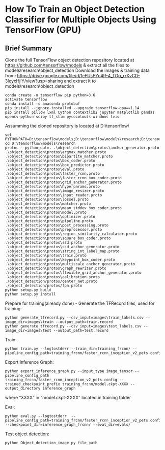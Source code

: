 # How To Train an Object Detection Classifier for Multiple Objects Using TensorFlow (GPU)

## Brief Summary
Clone the full TensorFlow object detection repository located at https://github.com/tensorflow/models & extract all the files to models\research\object_detection
Download the images & training data from: https://drive.google.com/file/d/1eFUsFYc4R-4_TOq_rrXvCD-3leyxHjIY/view?usp=sharing and extract it to models\research\object_detection
```
conda create -n tensorflow pip python=3.6
activate tensorflow
conda install -c anaconda protobuf
pip install --ignore-installed --upgrade tensorflow-gpu==1.14
pip install pillow lxml Cython contextlib2 jupyter matplotlib pandas opencv-python scipy tf_slim pycocotools-windows lvis
```

Assumming the cloned repository is located at D:\tensorflow\
```
set PYTHONPATH=D:\tensorflow\models;D:\tensorflow\models\research;D:\tensorflow\models\research\slim
cd D:\tensorflow\models\research
protoc --python_out=. .\object_detection\protos\anchor_generator.proto .\object_detection\protos\argmax_matcher.proto .\object_detection\protos\bipartite_matcher.proto .\object_detection\protos\box_coder.proto .\object_detection\protos\box_predictor.proto .\object_detection\protos\eval.proto .\object_detection\protos\faster_rcnn.proto .\object_detection\protos\faster_rcnn_box_coder.proto .\object_detection\protos\grid_anchor_generator.proto .\object_detection\protos\hyperparams.proto .\object_detection\protos\image_resizer.proto .\object_detection\protos\input_reader.proto .\object_detection\protos\losses.proto .\object_detection\protos\matcher.proto .\object_detection\protos\mean_stddev_box_coder.proto .\object_detection\protos\model.proto .\object_detection\protos\optimizer.proto .\object_detection\protos\pipeline.proto .\object_detection\protos\post_processing.proto .\object_detection\protos\preprocessor.proto .\object_detection\protos\region_similarity_calculator.proto .\object_detection\protos\square_box_coder.proto .\object_detection\protos\ssd.proto .\object_detection\protos\ssd_anchor_generator.proto .\object_detection\protos\string_int_label_map.proto .\object_detection\protos\train.proto .\object_detection\protos\keypoint_box_coder.proto .\object_detection\protos\multiscale_anchor_generator.proto .\object_detection\protos\graph_rewriter.proto .\object_detection\protos\flexible_grid_anchor_generator.proto .\object_detection\protos\calibration.proto ./object_detection/protos/center_net.proto ./object_detection/protos/fpn.proto
python setup.py build
python setup.py install
```

Prepare for training(already done) - Generate the TFRecord files, used for training:
```
python generate_tfrecord.py --csv_input=images\train_labels.csv --image_dir=images\train --output_path=train.record
python generate_tfrecord.py --csv_input=images\test_labels.csv --image_dir=images\test --output_path=test.record
```

Train:
```
python train.py --logtostderr --train_dir=training_frcnn/ --pipeline_config_path=training_frcnn/faster_rcnn_inception_v2_pets.config
```

Export Inference Graph:
```
python export_inference_graph.py --input_type image_tensor --pipeline_config_path training_frcnn/faster_rcnn_inception_v2_pets.config --trained_checkpoint_prefix training_frcnn/model.ckpt-XXXX --output_directory inference_graph
```
where “XXXX” in “model.ckpt-XXXX” located in training folder

Eval:
```
python eval.py --logtostderr  --pipeline_config_path=training_frcnn/faster_rcnn_inception_v2_pets.config  --checkpoint_dir=inference_graph_frcnn/ --eval_dir=evals/
```

Test object detection:
```
python Object_detection_image.py file_path
```